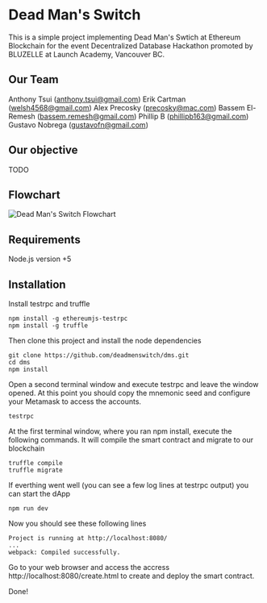 # Dead Man's Switch

This is a simple project implementing Dead Man's Swtich at Ethereum Blockchain for the event Decentralized Database Hackathon promoted by BLUZELLE at Launch Academy, Vancouver BC.

## Our Team

Anthony Tsui (anthony.tsui@gmail.com)
Erik Cartman (welsh4568@gmail.com)
Alex Precosky (precosky@mac.com)
Bassem El-Remesh (bassem.remesh@gmail.com)
Phillip B (phillipb163@gmail.com)
Gustavo Nobrega (gustavofn@gmail.com)

## Our objective

TODO

## Flowchart

![Dead Man's Switch Flowchart](https://github.com/deadmenswitch/dms/blob/master/flowchart/dms_flowchart.png?raw=true)

## Requirements

Node.js version +5

## Installation

Install testrpc and truffle
```
npm install -g ethereumjs-testrpc
npm install -g truffle
```

Then clone this project and install the node dependencies
```
git clone https://github.com/deadmenswitch/dms.git
cd dms
npm install
```

Open a second terminal window and execute testrpc and leave the window opened. At this point you should copy the mnemonic seed and configure your Metamask to access the accounts.
```
testrpc
```

At the first terminal window, where you ran npm install, execute the following commands. It will compile the smart contract and migrate to our blockchain
```
truffle compile
truffle migrate
```

If everthing went well (you can see a few log lines at testrpc output) you can start the dApp
```
npm run dev
```

Now you should see these following lines
```
Project is running at http://localhost:8080/
...
webpack: Compiled successfully.
```

Go to your web browser and access the accress http://localhost:8080/create.html to create and deploy the smart contract.
 
Done!
